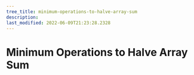 ```yaml
---
tree_title: minimum-operations-to-halve-array-sum
description: 
last_modified: 2022-06-09T21:23:28.2328
---
```


# Minimum Operations to Halve Array Sum
